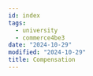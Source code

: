 ```yaml
---
id: index
tags:
  - university
  - commerce4be3
date: "2024-10-29"
modified: "2024-10-29"
title: Compensation
---
```



